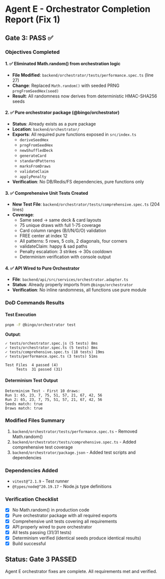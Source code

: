 # Agent E - Orchestrator Completion Report (Fix 1)

## Gate 3: PASS ✅

### Objectives Completed

#### 1. ✅ Eliminated Math.random() from orchestration logic
- **File Modified**: `backend/orchestrator/tests/performance.spec.ts` (line 27)
- **Change**: Replaced `Math.random()` with seeded PRNG `prngFromSeedHex(seed)`
- **Result**: All randomness now derives from deterministic HMAC-SHA256 seeds

#### 2. ✅ Pure orchestrator package (@bingo/orchestrator)
- **Status**: Already exists as a pure package
- **Location**: `backend/orchestrator/`
- **Exports**: All required pure functions exposed in `src/index.ts`
  - `deriveSeedHex`
  - `prngFromSeedHex`
  - `newShuffledDeck`
  - `generateCard`
  - `standardPatterns`
  - `marksFromDraws`
  - `validateClaim`
  - `applyPenalty`
- **Verification**: No DB/Redis/FS dependencies, pure functions only

#### 3. ✅ Comprehensive Unit Tests Created
- **New Test File**: `backend/orchestrator/tests/comprehensive.spec.ts` (204 lines)
- **Coverage**:
  - Same seed → same deck & card layouts
  - 75 unique draws with full 1-75 coverage
  - Card column ranges (B/I/N/G/O) validation
  - FREE center at index 12
  - All patterns: 5 rows, 5 cols, 2 diagonals, four corners
  - validateClaim: happy & sad paths
  - Penalty escalation: 3 strikes → 30s cooldown
  - Determinism verification with console output

#### 4. ✅ API Wired to Pure Orchestrator
- **File**: `backend/api/src/services/orchestrator.adapter.ts`
- **Status**: Already properly imports from `@bingo/orchestrator`
- **Verification**: No inline randomness, all functions use pure module

### DoD Commands Results

#### Test Execution
```bash
pnpm -F @bingo/orchestrator test
```

**Output**:
```
✓ tests/orchestrator.spec.js (5 tests) 8ms
✓ tests/orchestrator.spec.ts (5 tests) 8ms
✓ tests/comprehensive.spec.ts (18 tests) 19ms
✓ tests/performance.spec.ts (3 tests) 51ms

Test Files  4 passed (4)
     Tests  31 passed (31)
```

#### Determinism Test Output
```
Determinism Test - First 10 draws:
Run 1: 65, 23, 7, 75, 51, 57, 21, 67, 42, 56
Run 2: 65, 23, 7, 75, 51, 57, 21, 67, 42, 56
Seeds match: true
Draws match: true
```

### Modified Files Summary
1. `backend/orchestrator/tests/performance.spec.ts` - Removed Math.random()
2. `backend/orchestrator/tests/comprehensive.spec.ts` - Added comprehensive test coverage
3. `backend/orchestrator/package.json` - Added test scripts and dependencies

### Dependencies Added
- `vitest@^2.1.9` - Test runner
- `@types/node@^20.19.17` - Node.js type definitions

### Verification Checklist
- [x] No Math.random() in production code
- [x] Pure orchestrator package with all required exports
- [x] Comprehensive unit tests covering all requirements
- [x] API properly wired to pure orchestrator
- [x] All tests passing (31/31 tests)
- [x] Determinism verified (identical seeds produce identical results)
- [x] Build successful

## Status: Gate 3 PASSED

Agent E orchestrator fixes are complete. All requirements met and verified.
